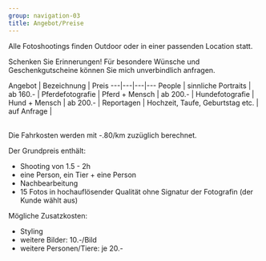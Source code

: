 ```yaml
---
group: navigation-03
title: Angebot/Preise
---
```

Alle Fotoshootings finden Outdoor oder in einer passenden Location statt.

Schenken Sie Erinnerungen!
Für besondere Wünsche und Geschenkgutscheine können Sie mich unverbindlich anfragen.

Angebot | Bezeichnung | Preis 
---|---|---|---
People | sinnliche Portraits | ab 160.- |
Pferdefotografie | Pferd + Mensch | ab 200.- |
Hundefotografie | Hund + Mensch | ab 200.- | 
Reportagen | Hochzeit, Taufe, Geburtstag etc. | auf Anfrage | 

<br>
Die Fahrkosten werden mit -.80/km zuzüglich berechnet. 

Der Grundpreis enthält:  
-   Shooting von 1.5 - 2h
-   eine Person, ein Tier + eine Person
-   Nachbearbeitung 
-   15 Fotos in hochauflösender Qualität ohne Signatur der Fotografin (der Kunde wählt aus)

Mögliche Zusatzkosten:
-   Styling 
-   weitere Bilder: 10.-/Bild
-   weitere Personen/Tiere: je 20.-




 




